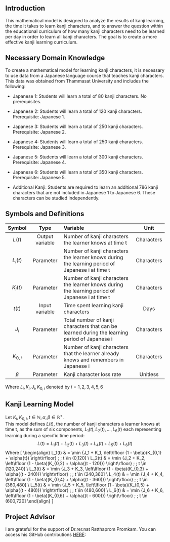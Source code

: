 ## Introduction
This mathematical model is designed to analyze the results of kanji learning, the time it takes to learn kanji characters, and to answer the question within the educational curriculum of how many kanji characters need to be learned per day in order to learn all kanji characters. The goal is to create a more effective kanji learning curriculum.

## Necessary Domain Knowledge
To create a mathematical model for learning kanji characters, it is necessary to use data from a Japanese language course that teaches kanji characters. This data was obtained from Thammasat University and includes the following:
* Japanese 1: Students will learn a total of 80 kanji characters. No prerequisites.

* Japanese 2: Students will learn a total of 120 kanji characters. Prerequisite: Japanese 1.

* Japanese 3: Students will learn a total of 250 kanji characters. Prerequisite: Japanese 2.

* Japanese 4: Students will learn a total of 250 kanji characters. Prerequisite: Japanese 3.

* Japanese 5: Students will learn a total of 300 kanji characters. Prerequisite: Japanese 4.

* Japanese 6: Students will learn a total of 350 kanji characters. Prerequisite: Japanese 5.

* Additional Kanji: Students are required to learn an additional 786 kanji characters that are not included in Japanese 1 to Japanese 6. These characters can be studied independently.

## Symbols and Definitions
Symbol | Type | Variable | Unit
| :---: | :---: | :--- | :---:
$L(t)$  | Output variable | Number of kanji characters the learner knows at time t | Characters
$L_i(t)$  | Parameter | Number of kanji characters the learner knows during the learning period of Japanese i at time t | Characters
$K_i(t)$  | Parameter | Number of kanji characters the learner knows during the learning period of Japanese i at time t | Characters
$t(t)$  | Input variable | Time spent learning kanji characters | Days
$J_i$  | Parameter | Total number of kanji characters that can be learned during the learning period of Japanese i | Characters
$K_{0,i}$  | Parameter | Number of kanji characters that the learner already knows and remembers in Japanese i | Characters
$β$  | Parameter | Kanji character loss rate | Unitless

Where $L_i, K_i, J_i, K_{0,i}$ denoted by $i = 1,2,3,4,5,6$

## Kanji Learning Model
Let $K_i , K_{0,i} , t \in \mathbb{N} , \alpha , \beta \in \mathbb{R}^+$. <br>
This model defines $L(t)$, the number of kanji characters a learner knows at time t, as the sum of six components, $L_1(t),L_2(t),...,L_6(t)$ each representing learning during a specific time period:
$$L(t) = L_1(t) + L_2(t) + L_3(t) + L_4(t) + L_5(t) + L_6(t)$$
Where
\[
\begin{align}
L_1(t) & = \min \{J_1 + K_1, \left\lfloor (1 - \beta)(K_{0,1} + \alpha{t}) \right\rfloor\} \; ; t \in (0,120] \\
L_2(t) & = \min \{J_2 + K_2, \left\lfloor (1 - \beta)(K_{0,2} + \alpha{(t - 120)}) \right\rfloor\} \; ; t \in (120,240] \\
L_3(t) & = \min \{J_3 + K_3, \left\lfloor (1 - \beta)(K_{0,3} + \alpha{(t - 240)}) \right\rfloor\} \; ; t \in (240,360] \\
L_4(t) & = \min \{J_4 + K_4, \left\lfloor (1 - \beta)(K_{0,4} + \alpha{(t - 360)}) \right\rfloor\} \; ; t \in (360,480] \\
L_5(t) & = \min \{J_5 + K_5, \left\lfloor (1 - \beta)(K_{0,5} + \alpha{(t - 480)}) \right\rfloor\} \; ; t \in (480,600] \\
L_6(t) & = \min \{J_6 + K_6, \left\lfloor (1 - \beta)(K_{0,6} + \alpha{(t - 600)}) \right\rfloor\} \; ; t \in (600,720] 
\end{align}
\]

## Project Advisor
I am grateful for the support of Dr.rer.nat Ratthaprom Promkam. You can access his GitHub contributions [HERE](https://github.com/epsilonxe):

